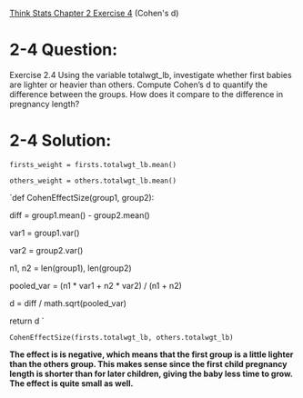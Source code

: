 [Think Stats Chapter 2 Exercise 4](http://greenteapress.com/thinkstats2/html/thinkstats2003.html#toc24) (Cohen's d)
                                   
# 2-4 Question:
                                   
Exercise 2.4 Using the variable totalwgt_lb, investigate whether first babies
are lighter or heavier than others. Compute Cohen’s d to quantify the
difference between the groups. How does it compare to the difference in
pregnancy length?                               

# 2-4 Solution:
                                   

`firsts_weight = firsts.totalwgt_lb.mean()`

`others_weight = others.totalwgt_lb.mean()`

`def CohenEffectSize(group1, group2):

  diff = group1.mean() - group2.mean()
  
  var1 = group1.var()
  
  var2 = group2.var()
  
  n1, n2 = len(group1), len(group2)
  
  pooled_var = (n1 * var1 + n2 * var2) / (n1 + n2)
  
  d = diff / math.sqrt(pooled_var)
  
  return d
  `
                                   
                                   
`CohenEffectSize(firsts.totalwgt_lb, others.totalwgt_lb)`                                   

__The effect is is negative, which means that the first group is a little lighter than the others group. This makes sense since the first child pregnancy length is shorter than for later children, giving the baby less time to grow. The effect is quite small as well.__
                                   
                                   
                                   
                                   
                                   
                                   
                                   
                                   
                                   
                                   
